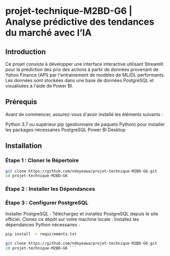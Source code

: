 # projet-technique-M2BD-G6 | Analyse prédictive des tendances du marché avec l’IA

## Introduction
Ce projet consiste à développer une interface interactive utilisant Streamlit pour la prédiction des prix des actions à partir de données provenant de Yahoo Finance (API) par l'entrainement de modèles de ML/DL performants. Les données sont stockées dans une base de données PostgreSQL et visualisées à l'aide de Power BI.

## Prérequis
Avant de commencer, assurez-vous d'avoir installé les éléments suivants :

Python 3.7 ou supérieur
pip (gestionnaire de paquets Python) pour installer les packages nécessaires
PostgreSQL
Power BI Desktop
## Installation
### Étape 1 : Cloner le Répertoire
```sh
git clone https://github.com/ndeyeawa/projet-technique-M2BD-G6.git 
cd projet-technique-M2BD-G6
```
### Étape 2 : Installer les Dépendances

### Étape 3 : Configurer PostgreSQL
Installer PostgreSQL :
Téléchargez et installez PostgreSQL depuis le site officiel.
Clonez ce dépôt sur votre machine locale :
Installez les dépendances Python nécessaires :

```sh
pip install -r requirements.txt
```



```sh
git clone https://github.com/ndeyeawa/projet-technique-M2BD-G6.git 
cd projet-technique-M2BD-G6 ```

